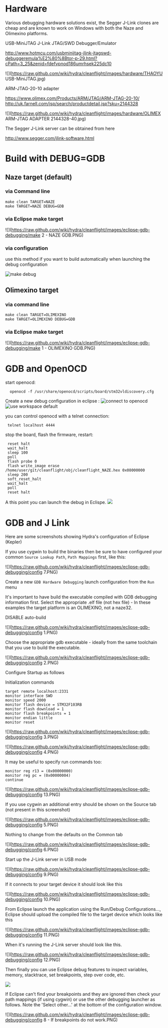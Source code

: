 # Hardware

Various debugging hardware solutions exist, the Segger J-Link clones are cheap and are known to work on Windows with both the Naze and Olimexino platforms.

USB-MiniJTAG J-Link JTAG/SWD Debugger/Emulator

http://www.hotmcu.com/usbminijtag-jlink-jtagswd-debuggeremula%E2%80%8Btor-p-29.html?cPath=3_25&zenid=fdefvpnod186umrhsek225dc10

![](https://raw.github.com/wiki/hydra/cleanflight/images/hardware/THAOYU USB-MiniJTAG.jpg)

ARM-JTAG-20-10 adapter

https://www.olimex.com/Products/ARM/JTAG/ARM-JTAG-20-10/
http://uk.farnell.com/jsp/search/productdetail.jsp?sku=2144328

![](https://raw.github.com/wiki/hydra/cleanflight/images/hardware/OLIMEX ARM-JTAG ADAPTER 2144328-40.jpg)

The Segger J-Link server can be obtained from here

http://www.segger.com/jlink-software.html

# Build with DEBUG=GDB

## Naze target (default)

### via Command line

```
make clean TARGET=NAZE
make TARGET=NAZE DEBUG=GDB
```

### via Eclipse make target

![](https://raw.github.com/wiki/hydra/cleanflight/images/eclipse-gdb-debugging/make 2 - NAZE GDB.PNG)


### via configuration
use this method if you want to build automatically when launching the debug configuration

![make debug](http://i.imgur.com/fA0m0xM.png)

## Olimexino target

### via command line
```
make clean TARGET=OLIMEXINO
make TARGET=OLIMEXINO DEBUG=GDB
```

### via Eclipse make target

![](https://raw.github.com/wiki/hydra/cleanflight/images/eclipse-gdb-debugging/make 1 - OLIMEXINO GDB.PNG)

# GDB and OpenOCD

start openocd:

      openocd -f /usr/share/openocd/scripts/board/stm32vldiscovery.cfg

Create a new debug configuration in eclipse :
![connect to openocd](http://i.imgur.com/somJLnq.png)
![use workspace default](http://i.imgur.com/LTtioaF.png)

you can control openocd with a telnet connection:

     telnet localhost 4444

stop the board, flash the firmware, restart:

     reset halt
     wait_halt 
     sleep 100
     poll
     flash probe 0
     flash write_image erase /home/user/git/cleanflight/obj/cleanflight_NAZE.hex 0x08000000
     sleep 200
     soft_reset_halt
     wait_halt
     poll
     reset halt

A this point you can launch the debug in Eclispe.
![](http://i.imgur.com/u7wDgxv.png)

# GDB and J Link

Here are some screenshots showing Hydra's configuration of Eclipse (Kepler)

If you use cygwin to build the binaries then be sure to have configured your common `Source Lookup Path`, `Path Mappings` first, like this:

![](https://raw.github.com/wiki/hydra/cleanflight/images/eclipse-gdb-debugging/config 7.PNG)


Create a new `GDB Hardware Debugging` launch configuration from the `Run` menu

It's important to have build the executable compiled with GDB debugging information first.
Select the appropriate .elf file (not hex file) - In these examples the target platform is an OLIMEXINO, not a naze32.

DISABLE auto-build

![](https://raw.github.com/wiki/hydra/cleanflight/images/eclipse-gdb-debugging/config 1.PNG)

Choose the appropriate gdb executable - ideally from the same toolchain that you use to build the executable.

![](https://raw.github.com/wiki/hydra/cleanflight/images/eclipse-gdb-debugging/config 2.PNG)

Configure Startup as follows

Initialization commands

```
target remote localhost:2331
monitor interface SWD
monitor speed 2000
monitor flash device = STM32F103RB
monitor flash download = 1
monitor flash breakpoints = 1
monitor endian little
monitor reset
```


![](https://raw.github.com/wiki/hydra/cleanflight/images/eclipse-gdb-debugging/config 3.PNG)

![](https://raw.github.com/wiki/hydra/cleanflight/images/eclipse-gdb-debugging/config 4.PNG)

It may be useful to specify run commands too:

```
monitor reg r13 = (0x00000000)
monitor reg pc = (0x00000004)
continue
```

![](https://raw.github.com/wiki/hydra/cleanflight/images/eclipse-gdb-debugging/config 13.PNG)

If you use cygwin an additional entry should be shown on the Source tab (not present in this screenshot)

![](https://raw.github.com/wiki/hydra/cleanflight/images/eclipse-gdb-debugging/config 5.PNG)

Nothing to change from the defaults on the Common tab

![](https://raw.github.com/wiki/hydra/cleanflight/images/eclipse-gdb-debugging/config 6.PNG)

Start up the J-Link server in USB mode

![](https://raw.github.com/wiki/hydra/cleanflight/images/eclipse-gdb-debugging/config 9.PNG)

If it connects to your target device it should look like this

![](https://raw.github.com/wiki/hydra/cleanflight/images/eclipse-gdb-debugging/config 10.PNG)

From Eclipse launch the application using the Run/Debug Configurations..., Eclipse should upload the compiled file to the target device which looks like this
 
![](https://raw.github.com/wiki/hydra/cleanflight/images/eclipse-gdb-debugging/config 11.PNG)

When it's running the J-Link server should look like this.

![](https://raw.github.com/wiki/hydra/cleanflight/images/eclipse-gdb-debugging/config 12.PNG)

Then finally you can use Eclipse debug features to inspect variables, memory, stacktrace, set breakpoints, step over code, etc.

![](https://raw.github.com/wiki/hydra/cleanflight/images/eclipse-gdb-debugging/debugging.PNG)

If Eclipse can't find your breakpoints and they are ignored then check your path mappings (if using cygwin) or use the other debugging launcher as follows.  Note the 'Select other...' at the bottom of the configuration window.

![](https://raw.github.com/wiki/hydra/cleanflight/images/eclipse-gdb-debugging/config 8 - If breakpoints do not work.PNG)

